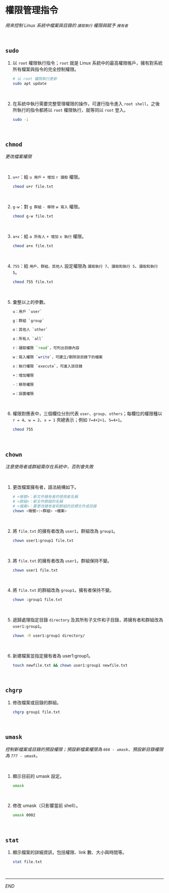 # 權限管理指令

_用來控制 Linux 系統中檔案與目錄的 `讀寫執行` 權限與賦予 `擁有者`_

<br>

## `sudo`

1. 以 `root` 權限執行指令；`root` 就是 Linux 系統中的最高權限帳戶，擁有對系統所有檔案與指令的完全控制權限。

    ```bash
    # 以 root 權限執行更新
    sudo apt update
    ```

<br>

2. 在系統中執行需要完整管理權限的操作，可運行指令進入 `root shell`，之後所執行的指令都將以 `root` 權限執行，就等同以 `root` 登入。

    ```bash
    sudo -i
    ```

<br>

## `chmod`

_更改檔案權限_

<br>

1. `u+r`：給 `u 用戶` `+ 增加` `r 讀取` 權限。

    ```bash
    chmod u+r file.txt
    ```

<br>

2. `g-w`：對 `g 群組` `- 移除` `w 寫入` 權限。

    ```bash
    chmod g-w file.txt
    ```

<br>

3. `a+x`：給 `a 所有人` `+ 增加` `x 執行` 權限。

    ```bash
    chmod a+x file.txt
    ```

<br>

4. `755`：給 `用戶、群組、其他人` 設定權限為 `讀寫執行 7`、`讀取和執行 5`、`讀取和執行 5`。

    ```bash
    chmod 755 file.txt
    ```

<br>

5. 彙整以上的參數。

    ```bash
    u：用戶 `user`

    g：群組 `group`

    o：其他人 `other`

    a：所有人 `all`

    r：讀取權限 `read`，可列出目錄內容

    w：寫入權限 `write`，可建立/刪除該目錄下的檔案

    x：執行權限 `execute`，可進入該目錄

    +：增加權限

    -：移除權限

    =：設置權限
    ```

<br>

6. 權限對應表中，三個欄位分別代表 `user`、`group`、`others`；每欄位的權限種以 `r = 4`、`w = 2`、`x = 1` 夾總表示；例如 `7=4+2+1`、`5=4+1`。

    ```bash
    chmod 755
    ```

<br>

## `chown`

_注意使用者或群組需存在系統中，否則會失敗_

<br>

1. 更改檔案擁有者，語法結構如下。

    ```bash
    # <帳號>：新文件擁有者的使用者名稱
    # <群組>：新文件群組的名稱
    # <檔案>：要更改擁有者和群組的目標文件或目錄
    chown <帳號>:<群組> <檔案>
    ```

<br>

2. 將 `file.txt` 的擁有者改為 `user1`，群組改為 `group1`。

    ```bash
    chown user1:group1 file.txt
    ```

<br>

3. 將 `file.txt` 的擁有者改為 `user1`，群組保持不變。

    ```bash
    chown user1 file.txt
    ```

<br>

4. 將 `file.txt` 的群組改為 `group1`，擁有者保持不變。

    ```bash
    chown :group1 file.txt
    ```

<br>

5. 遞歸處理指定目錄 `directory` 及其所有子文件和子目錄，將擁有者和群組改為 `user1:group1`。

    ```bash
    chown -R user1:group1 directory/
    ```

<br>

6. 新建檔案並指定擁有者為 user1:group1。

    ```bash
    touch newfile.txt && chown user1:group1 newfile.txt
    ```

<br>

## `chgrp`

1. 修改檔案或目錄的群組。

    ```bash
    chgrp group1 file.txt
    ```

<br>

## `umask`

_控制新檔案或目錄的預設權限；預設新檔案權限為 `666 - umask`、預設新目錄權限為 `777 - umask`。_

<br>

1. 顯示目前的 umask 設定。

    ```bash
    umask
    ```

<br>

2. 修改 umask（只影響當前 shell）。

    ```bash
    umask 0002
    ```

<br>

## `stat`

1. 顯示檔案的詳細資訊，包括權限、link 數、大小與時間等。

    ```bash
    stat file.txt
    ```

<br>

___

_END_